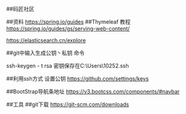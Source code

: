 ##码匠社区

##资料
https://spring.io/guides
##Thymeleaf 教程
https://spring.io/guides/gs/serving-web-content/

https://elasticsearch.cn/explore

##git中输入生成公钥丶私钥 命令

ssh-keygen - t rsa  密钥保存在C:\Users\10252\.ssh

##利用ssh方式 设置公钥
https://github.com/settings/keys

##BootStrap导航条地址
https://v3.bootcss.com/components/#navbar

##工具
##git下载
https://git-scm.com/downloads
